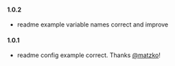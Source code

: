 #### 1.0.2

- readme example variable names correct and improve

#### 1.0.1

- readme config example correct. Thanks [@matzko](https://github.com/matzko)!
